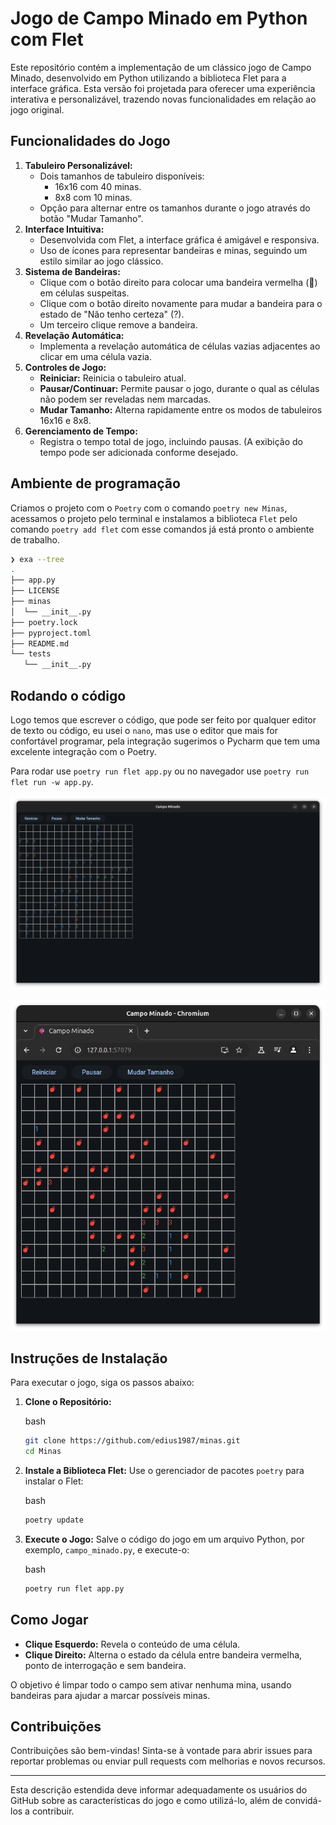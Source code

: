 # Jogo de Campo Minado em Python com Flet

Este repositório contém a implementação de um clássico jogo de Campo Minado, desenvolvido em Python utilizando a biblioteca Flet para a interface gráfica. Esta versão foi projetada para oferecer uma experiência interativa e personalizável, trazendo novas funcionalidades em relação ao jogo original.

## Funcionalidades do Jogo

1. **Tabuleiro Personalizável:**
   - Dois tamanhos de tabuleiro disponíveis:
     - 16x16 com 40 minas.
     - 8x8 com 10 minas.
   - Opção para alternar entre os tamanhos durante o jogo através do botão "Mudar Tamanho".
2. **Interface Intuitiva:**
   - Desenvolvida com Flet, a interface gráfica é amigável e responsiva.
   - Uso de ícones para representar bandeiras e minas, seguindo um estilo similar ao jogo clássico.
3. **Sistema de Bandeiras:**
   - Clique com o botão direito para colocar uma bandeira vermelha (🚩) em células suspeitas.
   - Clique com o botão direito novamente para mudar a bandeira para o estado de "Não tenho certeza" (?).
   - Um terceiro clique remove a bandeira.
4. **Revelação Automática:**
   - Implementa a revelação automática de células vazias adjacentes ao clicar em uma célula vazia.
5. **Controles de Jogo:**
   - **Reiniciar:** Reinicia o tabuleiro atual.
   - **Pausar/Continuar:** Permite pausar o jogo, durante o qual as células não podem ser reveladas nem marcadas.
   - **Mudar Tamanho:** Alterna rapidamente entre os modos de tabuleiros 16x16 e 8x8.
6. **Gerenciamento de Tempo:**
   - Registra o tempo total de jogo, incluindo pausas. (A exibição do tempo pode ser adicionada conforme desejado.

## Ambiente de programação

Criamos o projeto com o `Poetry` com o comando `poetry new Minas`, acessamos o projeto pelo terminal e instalamos a biblioteca `Flet` pelo comando `poetry add flet` com esse comandos já está pronto o ambiente de trabalho.

```bash
❯ exa --tree
.
├── app.py
├── LICENSE
├── minas
│  └── __init__.py
├── poetry.lock
├── pyproject.toml
├── README.md
└── tests
   └── __init__.py
```

## Rodando o código

Logo temos que escrever o código, que pode ser feito por qualquer editor de texto ou código, eu usei o `nano`, mas use o editor que mais for confortável programar, pela integração sugerimos o Pycharm que tem uma excelente integração com o Poetry.

Para rodar use `poetry run flet app.py` ou no navegador use `poetry run flet run -w app.py`.

![Minas_app](/Minas_app.png)





![Minas_web](/Minas_web.png)

## Instruções de Instalação

Para executar o jogo, siga os passos abaixo:

1. **Clone o Repositório:**

   bash

   ```bash
   git clone https://github.com/edius1987/minas.git
   cd Minas 
   ```

2. **Instale a Biblioteca Flet:** Use o gerenciador de pacotes `poetry` para instalar o Flet:

   bash

   ```bash
   poetry update
   ```

3. **Execute o Jogo:** Salve o código do jogo em um arquivo Python, por exemplo, `campo_minado.py`, e execute-o:

   bash

   ```bash
   poetry run flet app.py
   ```

## Como Jogar

- **Clique Esquerdo:** Revela o conteúdo de uma célula.
- **Clique Direito:** Alterna o estado da célula entre bandeira vermelha, ponto de interrogação e sem bandeira.

O objetivo é limpar todo o campo sem ativar nenhuma mina, usando bandeiras para ajudar a marcar possíveis minas.

## Contribuições

Contribuições são bem-vindas! Sinta-se à vontade para abrir issues para reportar problemas ou enviar pull requests com melhorias e novos recursos.

------

Esta descrição estendida deve informar adequadamente os usuários do GitHub sobre as características do jogo e como utilizá-lo, além de convidá-los a contribuir.



